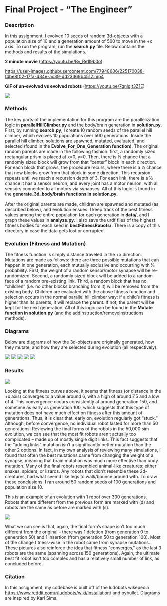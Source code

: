 # Final Project - “The Engineer”

### Description
In this assignment, I evolved 10 seeds of random 3d-objects with a population size of 10 and a generation amount of 500 to move in the +x axis. To run the program, run the **search.py** file. Below contains the methods and results of the simulations.

**2 minute movie** (https://youtu.be/Bv_Re1l9b0o):

https://user-images.githubusercontent.com/77948606/225170038-f4be8f02-17fa-434e-ac39-dd23369b4512.mp4 


**GIF of un-evolved vs evolved robots** (https://youtu.be/7gnlgIt3Z1E)

![](artificial_life_gif.gif)


### Methods
The key parts of the implementation for this program are the parallelization logic in **parallelHillClimber.py** and the body/brain generation in **solution.py**. First, by running **search.py**, I create 10 random seeds of the parallel hill climber, which evolves 10 populations over 500 generations. Inside the parallel hill climber, solutions are spawned, mutated, evaluated, and selected (found in the **Evolve_For_One_Generation function**). The original random parents are made in the following fashion: first, a randomly sized rectangular prism is placed at x=0, y=0. Then, there is ⅙ chance that a randomly sized block will grow from that “center” block in each direction. For each block that grows, the procedure recurs, where there is a ⅙ chance that new blocks grow from that block in some direction. This recursion repeats until we reach a recursion depth of 3. For each link, there is a ½ chance it has a sensor neuron, and every joint has a motor neuron, with all sensors connected to all motors via synapses. All of this logic is found in the **generate_3d_body/brain functions in solution.py**. 

After the original parents are made, children are spawned and mutated (as described below), and evolution ensues. I keep track of the best fitness values among the entire population for each generation in **data/**, and I graph these values in **analyze.py**. I also save the urdf files of the highest fitness bodies for each seed in **bestFitnessRobots/**. There is a copy of this directory in case the data gets lost or corrupted.

### Evolution (Fitness and Mutation)
The fitness function is simply distance traveled in the +x direction. Mutations are made as follows: there are three possible mutations that can happen in one generation, each mutually exclusive and occurring with ⅓ probability. First, the weight of a random sensor/motor synapse will be re-randomized. Second, a randomly sized block will be added to a random face of a random pre-existing link. Third, a random block that has no “children” (i.e. no other blocks branching from it) will be removed from the existing body. Children are evaluated with the above fitness function and selection occurs in the normal parallel hill climber way: if a child’s fitness is higher than its parents, it will replace the parent. If not, the parent will be kept for the next generation. All of this logic can be found in the **Mutate function in solution.py** (and the addInstruction/removeInstructions methods).


### Diagrams
Below are diagrams of how the 3d-objects are originally generated, how they mutate, and how they are selected during evolution (all respectively).

![](generation.png)
![](generation_example.png)
![](mutation.png)
![](example_mutation.png)
![](selection.png)



### Results

![](finalFitnessCurves.png)

Looking at the fitness curves above, it seems that fitness (or distance in the +x axis) converges to a value around 6, with a high of around 7.5 and a low of 4. This convergence occurs consistently at around generation 150, and sometime as early as generation 100, which suggests that this type of mutation does not have much effect on fitness after this amount of generations. Thus, it is clear that, early on, evolution regularly got “stuck.” Although, before convergence, no individual robot lasted for more than 50 generations. Reviewing the final forms of the robots in the 50,000 sim evolution, we can see that the most fit robots aren’t actually too complicated – made up of mostly single digit links. This fact suggests that the “adding links” mutation isn’t a significantly better mutation than the other 2 options. In fact, in my own analysis of reviewing many simulations, I found that often the best mutations came from changing the weight of a synapse, meaning that brain mutation was much more effective than body mutation. Many of the final robots resembled animal-like creatures: either snakes, spiders, or lizards. Any robots that didn’t resemble these 2d-creatures, had what seemd like legs to walk/bounce around with. To draw these conclusions, I ran around 50 random seeds of 100 generations and population size 10. 

This is an example of an evolution with 1 robot over 300 generations. Robots that are different from the previous form are marked with (d) and robots are the same as before are marked with (s).

![](results.png)

What we can see is that, again, the final form’s shape isn’t too much different from the original – there was 1 deletion (from generation 0 to generation 50) and 1 insertion (from generation 50 to generation 100). Most of the change fitness-wise in the robot came from synapse mutations. These pictures also reinforce the idea that fitness "converges," as the last 3 robots are the same (spanning across 150 generations). Again, the ultimate best fit robot isn't too complex and has a relatively small number of link, as concluded before.


### Citation
In this assignment, my codebase is built off of the ludobots wikepedia https://www.reddit.com/r/ludobots/wiki/installation/ and pybullet. Diagrams are inspired by Karl Sims.








